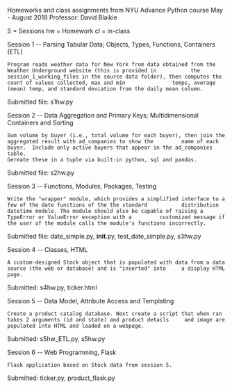 Homeworks and class assignments from NYU Advance Python course May - August 2018
Professor: David Blaikie 

S = Sessions hw = Homework cl = in-class 

Session 1 -- Parsing Tabular Data; Objects, Types, Functions, Containers (ETL) 
  
    Program reads weather data for New York from data obtained from the Weather Underground website (this is provided in           the session_1_working_files in the source data folder), then computes the count of values collected, max and min               temps, average (mean) temp, and standard deviation from the daily mean column.
  Submitted file: s1hw.py
        
Session 2 -- Data Aggregation and Primary Keys; Multidimensional Containers and Sorting
    
    Sum volume by buyer (i.e., total volume for each buyer), then join the aggregated result with ad_companies to show the         name of each buyer.  Include only active buyers that appear in the ad_companies table.
    Gereate these in a tuple via built-in python, sql and pandas.
  Submitted file: s2hw.py
  
Session 3 -- Functions, Modules, Packages, Testing

    Write the "wrapper" module, which provides a simplified interface to a few of the date functions of the the standard           distribution datetime module. The module should also be capable of raising a TypeError or ValueError exception with a         customized message if the user of the module calls the module's functions incorrectly.
  Submitted file: date_simple.py, __init__.py, test_date_simple.py, s3hw.py

Session 4 -- Classes, HTML
    
    A custom-designed Stock object that is populated with data from a data source (the web or database) and is "inserted" into     a display HTML page.
  Submitted: s4hw.py, ticker.html
  
Session 5 -- Data Model, Attribute Access and Templating

    Create a product catalog database. Next create a script that when ran takes 2 arguments (id and state) and product details     and image are populated into HTML and loaded on a webpage. 
  Submitted: s5hw_ETL.py, s5hw.py
  
Session 6 -- Web Programming, Flask

    Flask application based on Stock data from session 5. 
  Submitted: ticker.py, product_flask.py

    
